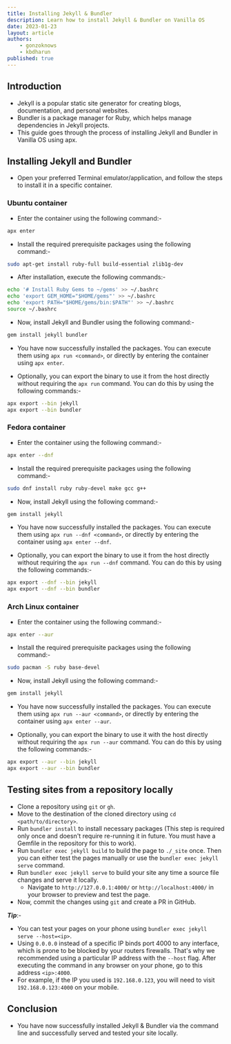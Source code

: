 ```yaml
---
title: Installing Jekyll & Bundler
description: Learn how to install Jekyll & Bundler on Vanilla OS
date: 2023-01-23
layout: article
authors: 
    - gonzoknows
    - kbdharun
published: true
---
```


## Introduction

- Jekyll is a popular static site generator for creating blogs, documentation, and personal websites. 
- Bundler is a package manager for Ruby, which helps manage dependencies in Jekyll projects.
- This guide goes through the process of installing Jekyll and Bundler in Vanilla OS using apx. 

## Installing Jekyll and Bundler

- Open your preferred Terminal emulator/application, and follow the steps to install it in a specific container.

### Ubuntu container

- Enter the container using the following command:-

```bash
apx enter
```
- Install the required prerequisite packages using the following command:-

```bash
sudo apt-get install ruby-full build-essential zlib1g-dev
```

- After installation, execute the following commands:-

```bash
echo '# Install Ruby Gems to ~/gems' >> ~/.bashrc
echo 'export GEM_HOME="$HOME/gems"' >> ~/.bashrc
echo 'export PATH="$HOME/gems/bin:$PATH"' >> ~/.bashrc
source ~/.bashrc
```

- Now, install Jekyll and Bundler using the following command:-

```bash
gem install jekyll bundler
```

- You have now successfully installed the packages. You can execute them using `apx run <command>`, or directly by entering the container using `apx enter`.

- Optionally, you can export the binary to use it from the host directly without requiring the `apx run` command. You can do this by using the following commands:-

```bash
apx export --bin jekyll
apx export --bin bundler
```

### Fedora container

- Enter the container using the following command:-

```bash
apx enter --dnf
```
- Install the required prerequisite packages using the following command:-

```bash
sudo dnf install ruby ruby-devel make gcc g++
```

- Now, install Jekyll using the following command:-

```bash
gem install jekyll
```

- You have now successfully installed the packages. You can execute them using `apx run --dnf <command>`, or directly by entering the container using `apx enter --dnf`.

- Optionally, you can export the binary to use it from the host directly without requiring the `apx run --dnf` command. You can do this by using the following commands:-

```bash
apx export --dnf --bin jekyll
apx export --dnf --bin bundler
```

### Arch Linux container

- Enter the container using the following command:-

```bash
apx enter --aur
```
- Install the required prerequisite packages using the following command:-

```bash
sudo pacman -S ruby base-devel
```

- Now, install Jekyll using the following command:-

```bash
gem install jekyll
```

- You have now successfully installed the packages. You can execute them using `apx run --aur <command>`, or directly by entering the container using `apx enter --aur`.

- Optionally, you can export the binary to use it with the host directly without requiring the `apx run --aur` command. You can do this by using the following commands:-

```bash
apx export --aur --bin jekyll
apx export --aur --bin bundler
```

## Testing sites from a repository locally

- Clone a repository using `git` or `gh`.
- Move to the destination of the cloned directory using `cd <path/to/directory>`.
- Run `bundler install` to install necessary packages (This step is required only once and doesn't require re-running it in future. You must have a Gemfile in the repository for this to work).
- Run `bundler exec jekyll build` to build the page to `./_site` once. Then you can either test the pages manually or use the `bundler exec jekyll serve` command.
- Run `bundler exec jekyll serve` to build your site any time a source file changes and serve it locally.
  - Navigate to `http://127.0.0.1:4000/` or `http://localhost:4000/` in your browser to preview and test the page.
- Now, commit the changes using `git` and create a PR in GitHub.

**_Tip_**:-

- You can test your pages on your phone using `bundler exec jekyll serve --host=<ip>`. 
- Using `0.0.0.0` instead of a specific IP binds port 4000 to any interface, which is prone to be blocked by your routers firewalls. That's why we recommended using a particular IP address with the `--host` flag. After executing the command in any browser on your phone, go to this address `<ip>:4000`.
- For example, if the IP you used is `192.168.0.123`, you will need to visit `192.168.0.123:4000` on your mobile.

## Conclusion

- You have now successfully installed Jekyll & Bundler via the command line and successfully served and tested your site locally.
